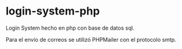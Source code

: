 # login-system-php
Login System hecho en php con base de datos sql.

Para el envío de correos se utilizó PHPMailer con el protocolo smtp. 

